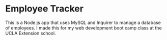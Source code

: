 # Employee Tracker

This is a Node.js app that uses MySQL and Inquirer to manage a database of employees. I made this for my web development boot camp class at the UCLA Extension school.
